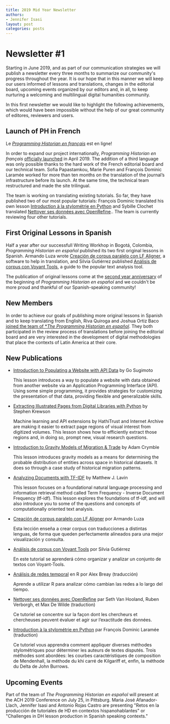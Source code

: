 ```yaml
---
title: 2019 Mid Year Newsletter 
authors:
- Jennifer Isasi
layout: post
categories: posts
---
```


# Newsletter #1 

Starting in June 2019, and as part of our communication strategies we will  publish a newsletter every three months to summarize our community's progress throughout the year. It is our hope that in this manner we will keep our users informed of lessons and translations, changes in the editorial board, upcoming events organized by our editors and, in all, to keep nurturing a welcoming and multilingual digital humanities community. 

In this first newsletter we would like to highlight the following achievements, which would have been impossible without the help of our great community of editores, reviewers and users. 

## Launch of PH in French

Le [*Programming Historian en français*](http://programminghistorian.org/fr) est en ligne! 

In order to expand our project internationally, *Programming Historian en français* [officially launched](https://programminghistorian.org/posts/welcome-ph-fr) in April 2019. The addition of a third language was only possible thanks to the hard work of the French editorial board and our technical team. Sofia Papastamkou, Marie Puren and François Dominic Laramée worked for more than ten months on the translation of the journal’s infrastructure before its launch. At the same time, the technical team restructured and made the site trilingual.

The team is working on translating existing tutorials. So far, they have published two of our most popular tutorials: François Dominic translated his own lesson [Introduction à la stylométrie en Python](https://programminghistorian.org/fr/lecons/introduction-a-la-stylometrie-avec-python) and Sybille Clochet translated [Nettoyer ses données avec OpenRefine](https://programminghistorian.org/fr/lecons/nettoyer-ses-donnees-avec-openrefine).. The team is currently reviewing four other tutorials. 

## First Original Lessons in Spanish

Half a year after our successfull Writing Workhop in Bogotá, Colombia, *Programming Historian en español* published its two first original lessons in Spanish. Armando Luza wrote [Creación de corpus paralelo con LF Aligner](https://programminghistorian.org/es/lecciones/corpus-paralelo-lfaligner), a software to help in translation, and Silvia Gutiérrez published [Análisis de corpus con Voyant Tools](https://programminghistorian.org/es/lecciones/analisis-voyant-tools), a guide to the popular text analysis tool. 

The publication of original lessons come at the [second year anniversary](https://programminghistorian.org/posts/lanzamiento-PH-espanol) of the beginning of *Programming Historian en español* and we couldn't be more proud and thankful of our Spanish-speaking community! 

## New Members

In order to achieve our goals of publishing more original lessons in Spanish and to keep translating from English, Riva Quiroga and Joshua Ortiz Baco [joined the team of **The Programming Historian en español*](https://programminghistorian.org/posts/riva-quiroga-joshua-ortiz). They both participated in the review process of translations before joining the editorial board and are very interested in the development of digital methodologies that place the contexts of Latin America at their core. 

## New Publications

- [Introduction to Populating a Website with API Data](https://programminghistorian.org/en/lessons/introduction-to-populating-a-website-with-api-data) by Go Sugimoto 

  This lesson introduces a way to populate a website with data obtained from another website via an Application Programming Interface (API). Using some simple programming, it provides strategies for customizing the presentation of that data, providing flexible and generalizable skills. 

- [Extracting Illustrated Pages from Digital Libraries with Python](https://programminghistorian.org/en/lessons/extracting-illustrated-pages) by Stephen Krewson

  Machine learning and API extensions by HathiTrust and Internet Archive are making it easier to extract page regions of visual interest from digitized volumes. This lesson shows how to efficiently extract those regions and, in doing so, prompt new, visual research questions.

- [Introduction to Gravity Models of Migration & Trade](https://programminghistorian.org/en/lessons/gravity-model) by Adam Crymble

  This lesson introduces gravity models as a means for determining the probable distribution of entities across space in historical datasets. It does so through a case study of historical migration patterns.

- [Analyzing Documents with TF-IDF](https://programminghistorian.org/en/lessons/analyzing-documents-with-tfidf) by Matthew J. Lavin

  This lesson focuses on a foundational natural language processing and information retrieval method called Term Frequency - Inverse Document Frequency (tf-idf). This lesson explores the foundations of tf-idf, and will also introduce you to some of the questions and concepts of computationally oriented text analysis.

- [Creación de corpus paralelo con LF Aligner](https://programminghistorian.org/es/lecciones/corpus-paralelo-lfaligner) por Armando Luza

  Esta lección enseña a crear corpus con traducciones a distintas lenguas, de forma que queden perfectamente alineados para una mejor visualización y consulta.

- [Análisis de corpus con Voyant Tools](https://programminghistorian.org/es/lecciones/analisis-voyant-tools) por Silvia Gutiérrez

  En este tutorial se aprenderá cómo organizar y analizar un conjunto de textos con Voyant-Tools.

- [Análisis de redes temporal](https://programminghistorian.org/es/lecciones/analisis-temporal-red) en R por Alex Breay (traducción)

  Aprende a utilizar R para analizar cómo cambian las redes a lo largo del tiempo.

- [Nettoyer ses données avec OpenRefine](https://programminghistorian.org/fr/lecons/nettoyer-ses-donnees-avec-openrefine) par Seth Van Hooland, Ruben Verborgh, et Max De Wilde (traduction)

  Ce tutoriel se concentre sur la façon dont les chercheurs et chercheuses peuvent évaluer et agir sur l’exactitude des données.

- [Introduction à la stylométrie en Python](https://programminghistorian.org/fr/lecons/introduction-a-la-stylometrie-avec-python) par François Dominic Laramée (traduction)

  Ce tutoriel vous apprendra comment appliquer diverses méthodes stylométriques pour déterminer les auteurs de textes disputés. Trois méthodes sont abordées: les courbes caractéristiques de composition de Mendenhall, la méthode du khi carré de Kilgariff et, enfin, la méthode du Delta de John Burrows.



## Upcoming Events 

Part of the team of *The Programming Historian en español* will present at the ACH 2019 Conference on July 25, in Pittsburg. Maria José Afanador-Llach, Jennifer Isasi and Antonio Rojas Castro are presenting "Retos en la producción de tutoriales de HD en contextos hispanohablantes" or "Challenges in DH lesson production in Spanish speaking contexts." 